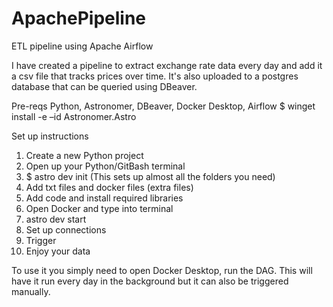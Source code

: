 # ApachePipeline
ETL pipeline using Apache Airflow

I have created a pipeline to extract exchange rate data every day and add it a csv file that tracks prices over time. It's also uploaded to a postgres database that can be queried using DBeaver. 

Pre-reqs
Python, Astronomer, DBeaver, Docker Desktop, Airflow
$ winget install -e –id Astronomer.Astro

Set up instructions
1. Create a new Python project
2. Open up your Python/GitBash terminal
3. $ astro dev init (This sets up almost all the folders you need)
4. Add txt files and docker files (extra files)
5. Add code and install required libraries
6. Open Docker and type into terminal
7. astro dev start
8. Set up connections
9. Trigger
10. Enjoy your data

To use it you simply need to open Docker Desktop, run the DAG. This will have it run every day in the background but it can also be triggered manually.
